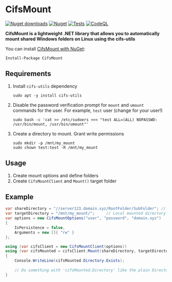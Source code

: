 # CifsMount

[![Nuget downloads](https://img.shields.io/nuget/v/cifsmount.svg)](https://www.nuget.org/packages/CifsMount/)
[![Nuget](https://img.shields.io/nuget/dt/cifsmount)](https://www.nuget.org/packages/CifsMount/)
[![Tests](https://github.com/alek5ey/CifsMount/actions/workflows/tests.yml/badge.svg)](https://github.com/alek5ey/CifsMount/actions/workflows/tests.yml)
[![CodeQL](https://github.com/alek5ey/CifsMount/actions/workflows/codeql.yml/badge.svg)](https://github.com/alek5ey/CifsMount/actions/workflows/codeql.yml)

**CifsMount is a lightweight .NET library that allows you to automatically mount shared Windows folders on Linux using the cifs-utils**

You can install [CifsMount with NuGet](https://www.nuget.org/packages/CifsMount/):

```
Install-Package CifsMount
```

## Requirements

1. Install `cifs-utils` dependency
   ```shell
   sudo apt -y install cifs-utils
   ```
2. Disable the password verification prompt for `mount` and `umount` commands for the user. For example, `test` user (change for your user!)
    ```shell
    sudo bash -c 'cat >> /etc/sudoers <<< "test ALL=(ALL) NOPASSWD: /usr/bin/mount, /usr/bin/umount"'
    ```
3. Create a directory to mount. Grant write permissions
    ```shell
    sudo mkdir -p /mnt/my_mount
    sudo chown test:test -R /mnt/my_mount
    ```

## Usage

1. Create mount options and define folders
2. Create `CifsMountClient` and `Mount()` target folder

## Example

```csharp
var shareDirectory = "//server123.domain.xyz/RootFolder/SubFolder"; // Windows shared folder
var targetDirectory = "/mnt/my_mount/";     // Local mounted directory
var options = new CifsMountOptions("user", "password", "domain.xyz")
{
    IsPersistence = false,
    Arguments = new []{ "rw" }
};

using (var cifsClient = new CifsMountClient(options))
using (var cifsMounted = cifsClient.Mount(shareDirectory, targetDirectory))
{
    Console.WriteLine(cifsMounted.Directory.Exists);
    
    // Do something with 'cifsMounted.Directory' like the plain DirectoryInfo type
}
```